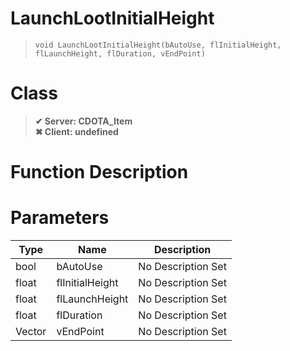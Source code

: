 # LaunchLootInitialHeight
> `void LaunchLootInitialHeight(bAutoUse, flInitialHeight, flLaunchHeight, flDuration, vEndPoint)`
# Class
> __✔ Server: CDOTA_Item__  
> __✖ Client: undefined__  
# Function Description

# Parameters
Type|Name|Description
--|--|--
bool|bAutoUse|No Description Set
float|flInitialHeight|No Description Set
float|flLaunchHeight|No Description Set
float|flDuration|No Description Set
Vector|vEndPoint|No Description Set
